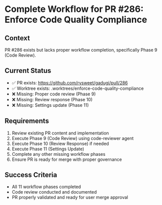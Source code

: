 # Complete Workflow for PR #286: Enforce Code Quality Compliance

## Context
PR #286 exists but lacks proper workflow completion, specifically Phase 9 (Code Review).

## Current Status
- ✅ PR exists: https://github.com/rysweet/gadugi/pull/286
- ✅ Worktree exists: .worktrees/enforce-code-quality-compliance
- ❌ Missing: Proper code review (Phase 9)
- ❌ Missing: Review response (Phase 10)
- ❌ Missing: Settings update (Phase 11)

## Requirements
1. Review existing PR content and implementation
2. Execute Phase 9 (Code Review) using code-reviewer agent
3. Execute Phase 10 (Review Response) if needed
4. Execute Phase 11 (Settings Update)
5. Complete any other missing workflow phases
6. Ensure PR is ready for merge with proper governance

## Success Criteria
- All 11 workflow phases completed
- Code review conducted and documented
- PR properly validated and ready for user merge approval
